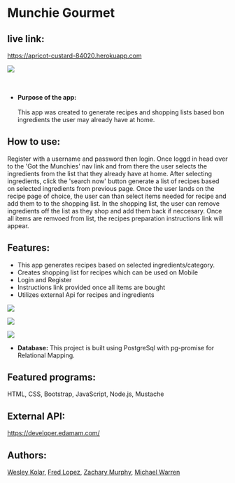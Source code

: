 # Munchie Gourmet


## live link:
https://apricot-custard-84020.herokuapp.com

![](https://github.com/Murphy-ZJ/food-in-fridge/blob/1ef56d60e6c8a4692d9a474187c963b80f6380bd/assets/img/index.png)
<br /> <br /><br />
* **Purpose of the app:** <br/><br/>
 This app was created to generate recipes and shopping lists based bon ingredients the user may already have at home.
 
## How to use: 

Register with a username and password then login. Once loggd in head over to the 'Got the Munchies' nav link and from there the user selects the ingredients from the list that they already have at home. After selecting ingredients, click the 'search now' button generate a list of recipes based on selected ingredients from previous page. Once the user lands on the recipe page of choice, the user can than select items needed for recipe and add them to to the shopping list. In the shopping list, the user can remove ingredients off the list as they shop and add them back if neccesary. Once all items are remvoed from list, the recipes preparation instructions link will appear.

## Features:

- This app generates recipes based on selected ingredients/category.
- Creates shopping list for recipes which can be used on Mobile 
- Login and Register
- Instructions link provided once all items are bought
- Utilizes external Api for recipes and ingredients


![](https://github.com/Murphy-ZJ/food-in-fridge/blob/1ef56d60e6c8a4692d9a474187c963b80f6380bd/assets/img/choice.png)

![](https://github.com/Murphy-ZJ/food-in-fridge/blob/1ef56d60e6c8a4692d9a474187c963b80f6380bd/assets/img/shopping.png)

![](https://github.com/Murphy-ZJ/food-in-fridge/blob/1ef56d60e6c8a4692d9a474187c963b80f6380bd/assets/img/mobile.png)





* **Database:** 
This project is built using PostgreSql with pg-promise for Relational Mapping.
## Featured programs: 
HTML, CSS, Bootstrap, JavaScript, Node.js, Mustache
## External API:
https://developer.edamam.com/
## Authors:
[Wesley Kolar](https://github.com/JGColca), [Fred Lopez](https://github.com/beyzakilickol), [Zachary Murphy](https://github.com/EslamAmin151), [Michael Warren](https://github.com/mikewarren02)








